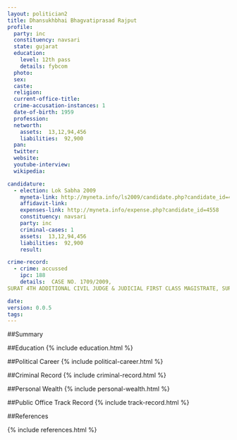 ```yaml
---
layout: politician2
title: Dhansukhbhai Bhagvatiprasad Rajput
profile: 
  party: inc
  constituency: navsari
  state: gujarat
  education: 
    level: 12th pass
    details: fybcom
  photo: 
  sex: 
  caste: 
  religion: 
  current-office-title: 
  crime-accusation-instances: 1
  date-of-birth: 1959
  profession: 
  networth: 
    assets:  13,12,94,456
    liabilities:  92,900
  pan: 
  twitter: 
  website: 
  youtube-interview: 
  wikipedia: 

candidature: 
  - election: Lok Sabha 2009
    myneta-link: http://myneta.info/ls2009/candidate.php?candidate_id=4558
    affidavit-link: 
    expenses-link: http://myneta.info/expense.php?candidate_id=4558
    constituency: navsari 
    party: inc
    criminal-cases: 1
    assets:  13,12,94,456
    liabilities:  92,900
    result:  

crime-record: 
  - crime: accussed
    ipc: 188
    details:  CASE NO. 1709/2009, 
SURAT 4TH ADDITIONAL CIVIL JUDGE & JUDICIAL FIRST CLASS MAGISTRATE, SURAT  

date: 
version: 0.0.5
tags: 
---
```

##Summary


##Education
{% include education.html %}


##Political Career
{% include political-career.html %}


##Criminal Record
{% include criminal-record.html %}


##Personal Wealth
{% include personal-wealth.html %}


##Public Office Track Record
{% include track-record.html %}


##References


{% include references.html %}